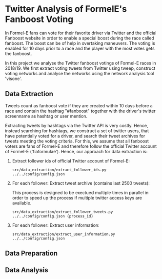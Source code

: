 # Twitter Analysis of FormelE's Fanboost Voting
In Formel-E fans can vote for their favorite driver via Twitter and the official Fanboost website in order to enable a special boost during the race called fanboost. The boost can be of help in overtaking maneuvers. The voting is enabled for 10 days prior to a race and the player with the most votes gets the fanboost.

In this project we analyse the Twitter fanboost votings of Formel-E races in 2018/19. We first extract voting tweets from Twitter using tweep, construct voting networks and analyse the networks using the network analysis tool 'visone'.

## Data Extraction
Tweets count as fanboost vote if they are created within 10 days before a race and contain the hashtag "#fanboost" together with the driver's twitter screenname as hashtag or user mention. 

Extracting tweets by hashtags via the Twitter API is very costly. Hence, instead searching for hashtags, we construct a set of twitter users, that have potentially voted for a driver, and search their tweet archives for tweets meeting the voting criteria. For this, we assume that all fanboost voters are fans of Formel-E and therefore follow the official Twitter account of Formel-E ('fiaformulae'). Hence, our approach for data extraction is:

1. Extract follower ids of official Twitter account of Formel-E: 
    
    ```src/data_extraction/extract_follower_ids.py ../../config/config.json```

2. For each follower: Extract tweet archive (contains last 2500 tweets): 

   This process is designed to be exectued multiple times in parallel in order to speed up the process if multiple twitter access keys are available.
   
    ```src/data_extraction/extract_follower_tweets.py ../../config/config.json {process_id}```

3. For each follower: Extract user information: 
    
   ```src/data_extraction/extract_user_information.py ../../config/config.json```
   
 

## Data Preparation

## Data Analysis
